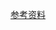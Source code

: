[参考资料](https://stackoverflow.com/questions/58729856/how-to-solve-can-only-be-default-imported-using-the-esmoduleinterop-flag-in/72258532#72258532)